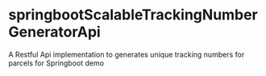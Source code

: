 # springbootScalableTrackingNumberGeneratorApi
A Restful Api implementation to generates unique tracking numbers for parcels for Springboot demo
